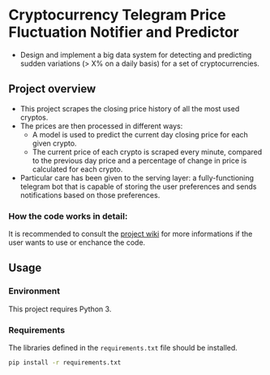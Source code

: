 # Cryptocurrency Telegram Price Fluctuation Notifier and Predictor 

 * Design and implement a big data system for detecting and predicting sudden variations (> X% on a daily basis) for a set of cryptocurrencies. 

## Project overview
- This project scrapes the closing price history of all the most used cryptos. 
- The prices are then processed in different ways:
  - A model is used to predict the current day closing price for each given crypto.
  - The current price of each crypto is scraped every minute, compared to the previous day price and a percentage of change in price is calculated for each crypto.
- Particular care has been given to the serving layer: a fully-functioning telegram bot that is capable of storing the user preferences and sends notifications based on those preferences.


### How the code works in detail:

It is recommended to consult the [project wiki](https://github.com/trelium/crypto_fluctuations/wiki) for more informations if the user wants to use or enchance the code.


## Usage

### Environment

This project requires Python 3.


### Requirements

The libraries defined in the `requirements.txt` file should be installed.

```bash
pip install -r requirements.txt
```
